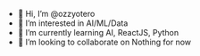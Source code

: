 - 👋 Hi, I’m @ozzyotero
- 👀 I’m interested in AI/ML/Data
- 🌱 I’m currently learning AI, ReactJS, Python
- 💞️ I’m looking to collaborate on Nothing for now


<!---
ozzyotero/ozzyotero is a ✨ special ✨ repository because its `README.md` (this file) appears on your GitHub profile.
You can click the Preview link to take a look at your changes.
--->
